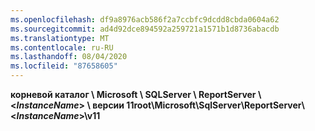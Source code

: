 ```yaml
---
ms.openlocfilehash: df9a8976acb586f2a7ccbfc9dcdd8cbda0604a62
ms.sourcegitcommit: ad4d92dce894592a259721a1571b1d8736abacdb
ms.translationtype: MT
ms.contentlocale: ru-RU
ms.lasthandoff: 08/04/2020
ms.locfileid: "87658605"
---
```

<span data-ttu-id="46a20-101">**корневой каталог \\ Microsoft \\ SQLServer \\ ReportServer \\ \<*InstanceName*\> \\ версии 11**</span><span class="sxs-lookup"><span data-stu-id="46a20-101">**root\\Microsoft\\SqlServer\\ReportServer\\\<*InstanceName*\>\\v11**</span></span>
